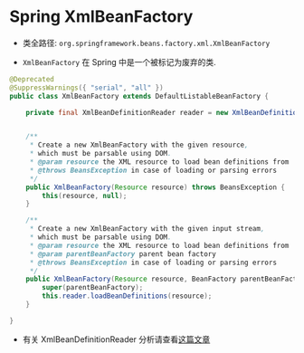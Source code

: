 # Spring XmlBeanFactory
- 类全路径: `org.springframework.beans.factory.xml.XmlBeanFactory`


- `XmlBeanFactory` 在 Spring 中是一个被标记为废弃的类. 



```java
@Deprecated
@SuppressWarnings({ "serial", "all" })
public class XmlBeanFactory extends DefaultListableBeanFactory {

	private final XmlBeanDefinitionReader reader = new XmlBeanDefinitionReader(this);


	/**
	 * Create a new XmlBeanFactory with the given resource,
	 * which must be parsable using DOM.
	 * @param resource the XML resource to load bean definitions from
	 * @throws BeansException in case of loading or parsing errors
	 */
	public XmlBeanFactory(Resource resource) throws BeansException {
		this(resource, null);
	}

	/**
	 * Create a new XmlBeanFactory with the given input stream,
	 * which must be parsable using DOM.
	 * @param resource the XML resource to load bean definitions from
	 * @param parentBeanFactory parent bean factory
	 * @throws BeansException in case of loading or parsing errors
	 */
	public XmlBeanFactory(Resource resource, BeanFactory parentBeanFactory) throws BeansException {
		super(parentBeanFactory);
		this.reader.loadBeanDefinitions(resource);
	}

}
```


- 有关 XmlBeanDefinitionReader 分析请查看[这篇文章](/docs/beans/factory/xml/Spring-XmlBeanDefinitionReader.md)